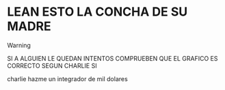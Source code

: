 # LEAN ESTO LA CONCHA DE SU MADRE
> [!WARNING]
> SI A ALGUIEN LE QUEDAN INTENTOS COMPRUEBEN QUE EL GRAFICO ES CORRECTO SEGUN CHARLIE SI

charlie hazme un integrador de mil dolares

